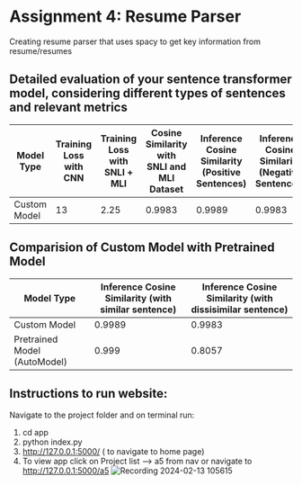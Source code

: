 # Assignment 4:  Resume Parser

Creating resume parser that uses spacy to get key information from resume/resumes

## Detailed evaluation of your sentence transformer model, considering different types of sentences and relevant metrics


| Model Type      | Training Loss with CNN | Training Loss with SNLI + MLI | Cosine Similarity with SNLI and MLI Dataset | Inference Cosine Similarity (Positive Sentences) | Inference Cosine Similarity (Negative Sentences) |
|-----------------|---------------------------|-------------------------------|----------------------------------------------|--------------------------------------------------|--------------------------------------------------|
| Custom Model    | 13                    | 2.25                          |          0.9983                             |0.9989                                            |0.9983                                              |

## Comparision of Custom Model with Pretrained Model

| Model Type      | Inference Cosine Similarity (with similar sentence)| Inference Cosine Similarity (with dissisimilar sentence)|  
|-----------------|---------------------------|-----------------------------|
| Custom Model    | 0.9989                    | 0.9983                      |
| Pretrained Model (AutoModel)| 0.999         | 0.8057                      |



## Instructions to run website:
Navigate to the project folder and on terminal run: 
1. cd app
2. python index.py
3. http://127.0.0.1:5000/ ( to navigate to home page)
4. To view app click on Project list --> a5 from nav or navigate to http://127.0.0.1:5000/a5
![Recording 2024-02-13 105615](https://github.com/Rakshya8/NLP_Assignments/assets/45217500/15d5abcc-2dc5-4769-b137-e2d2ae0aa091)



   
